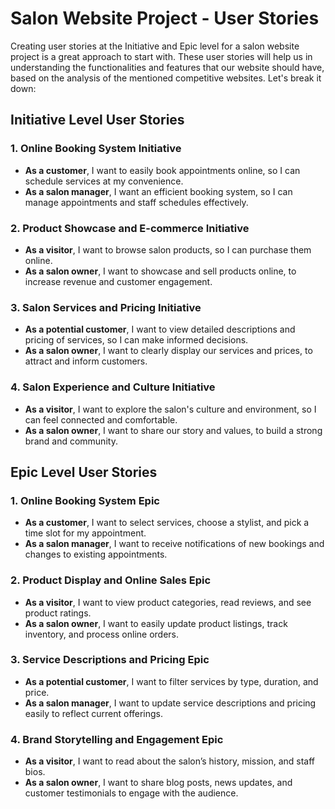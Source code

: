 
# Salon Website Project - User Stories
Creating user stories at the Initiative and Epic level for a salon website project is a great approach to start with. These user stories will help us in understanding the functionalities and features that our website should have, based on the analysis of the mentioned competitive websites. Let's break it down:


## Initiative Level User Stories

### 1. Online Booking System Initiative
- **As a customer**, I want to easily book appointments online, so I can schedule services at my convenience.
- **As a salon manager**, I want an efficient booking system, so I can manage appointments and staff schedules effectively.

### 2. Product Showcase and E-commerce Initiative
- **As a visitor**, I want to browse salon products, so I can purchase them online.
- **As a salon owner**, I want to showcase and sell products online, to increase revenue and customer engagement.

### 3. Salon Services and Pricing Initiative
- **As a potential customer**, I want to view detailed descriptions and pricing of services, so I can make informed decisions.
- **As a salon owner**, I want to clearly display our services and prices, to attract and inform customers.

### 4. Salon Experience and Culture Initiative
- **As a visitor**, I want to explore the salon's culture and environment, so I can feel connected and comfortable.
- **As a salon owner**, I want to share our story and values, to build a strong brand and community.



## Epic Level User Stories

### 1. Online Booking System Epic
- **As a customer**, I want to select services, choose a stylist, and pick a time slot for my appointment.
- **As a salon manager**, I want to receive notifications of new bookings and changes to existing appointments.

### 2. Product Display and Online Sales Epic
- **As a visitor**, I want to view product categories, read reviews, and see product ratings.
- **As a salon owner**, I want to easily update product listings, track inventory, and process online orders.

### 3. Service Descriptions and Pricing Epic
- **As a potential customer**, I want to filter services by type, duration, and price.
- **As a salon manager**, I want to update service descriptions and pricing easily to reflect current offerings.

### 4. Brand Storytelling and Engagement Epic
- **As a visitor**, I want to read about the salon’s history, mission, and staff bios.
- **As a salon owner**, I want to share blog posts, news updates, and customer testimonials to engage with the audience.